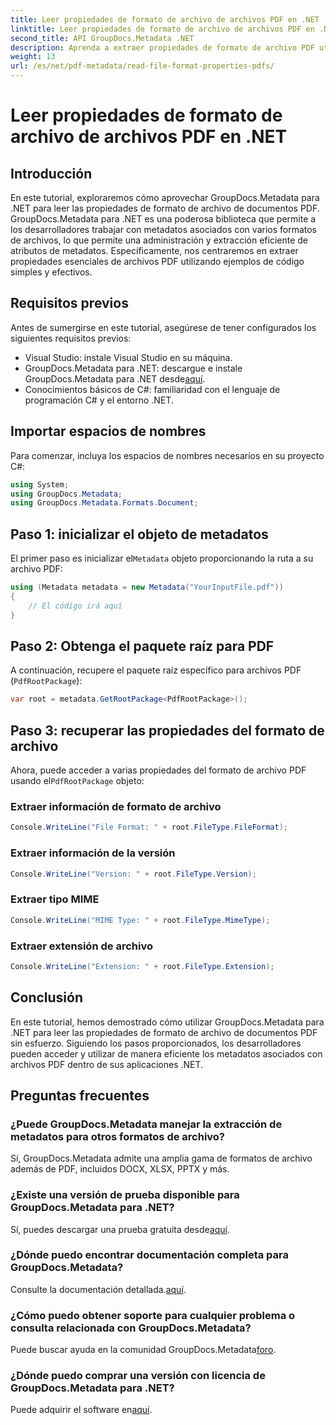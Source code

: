 ```yaml
---
title: Leer propiedades de formato de archivo de archivos PDF en .NET
linktitle: Leer propiedades de formato de archivo de archivos PDF en .NET
second_title: API GroupDocs.Metadata .NET
description: Aprenda a extraer propiedades de formato de archivo PDF utilizando GroupDocs.Metadata para .NET. Sumérgete en la gestión de metadatos con C# simple.
weight: 13
url: /es/net/pdf-metadata/read-file-format-properties-pdfs/
---
```


# Leer propiedades de formato de archivo de archivos PDF en .NET

## Introducción
En este tutorial, exploraremos cómo aprovechar GroupDocs.Metadata para .NET para leer las propiedades de formato de archivo de documentos PDF. GroupDocs.Metadata para .NET es una poderosa biblioteca que permite a los desarrolladores trabajar con metadatos asociados con varios formatos de archivos, lo que permite una administración y extracción eficiente de atributos de metadatos. Específicamente, nos centraremos en extraer propiedades esenciales de archivos PDF utilizando ejemplos de código simples y efectivos.
## Requisitos previos
Antes de sumergirse en este tutorial, asegúrese de tener configurados los siguientes requisitos previos:
- Visual Studio: instale Visual Studio en su máquina.
-  GroupDocs.Metadata para .NET: descargue e instale GroupDocs.Metadata para .NET desde[aquí](https://releases.groupdocs.com/metadata/net/).
- Conocimientos básicos de C#: familiaridad con el lenguaje de programación C# y el entorno .NET.

## Importar espacios de nombres
Para comenzar, incluya los espacios de nombres necesarios en su proyecto C#:
```csharp
using System;
using GroupDocs.Metadata;
using GroupDocs.Metadata.Formats.Document;
```
## Paso 1: inicializar el objeto de metadatos
 El primer paso es inicializar el`Metadata` objeto proporcionando la ruta a su archivo PDF:
```csharp
using (Metadata metadata = new Metadata("YourInputFile.pdf"))
{
    // El código irá aquí
}
```
## Paso 2: Obtenga el paquete raíz para PDF
A continuación, recupere el paquete raíz específico para archivos PDF (`PdfRootPackage`):
```csharp
var root = metadata.GetRootPackage<PdfRootPackage>();
```
## Paso 3: recuperar las propiedades del formato de archivo
 Ahora, puede acceder a varias propiedades del formato de archivo PDF usando el`PdfRootPackage` objeto:
### Extraer información de formato de archivo
```csharp
Console.WriteLine("File Format: " + root.FileType.FileFormat);
```
### Extraer información de la versión
```csharp
Console.WriteLine("Version: " + root.FileType.Version);
```
### Extraer tipo MIME
```csharp
Console.WriteLine("MIME Type: " + root.FileType.MimeType);
```
### Extraer extensión de archivo
```csharp
Console.WriteLine("Extension: " + root.FileType.Extension);
```

## Conclusión
En este tutorial, hemos demostrado cómo utilizar GroupDocs.Metadata para .NET para leer las propiedades de formato de archivo de documentos PDF sin esfuerzo. Siguiendo los pasos proporcionados, los desarrolladores pueden acceder y utilizar de manera eficiente los metadatos asociados con archivos PDF dentro de sus aplicaciones .NET.

## Preguntas frecuentes
### ¿Puede GroupDocs.Metadata manejar la extracción de metadatos para otros formatos de archivo?
Sí, GroupDocs.Metadata admite una amplia gama de formatos de archivo además de PDF, incluidos DOCX, XLSX, PPTX y más.
### ¿Existe una versión de prueba disponible para GroupDocs.Metadata para .NET?
 Sí, puedes descargar una prueba gratuita desde[aquí](https://releases.groupdocs.com/).
### ¿Dónde puedo encontrar documentación completa para GroupDocs.Metadata?
 Consulte la documentación detallada.[aquí](https://tutorials.groupdocs.com/metadata/net/).
### ¿Cómo puedo obtener soporte para cualquier problema o consulta relacionada con GroupDocs.Metadata?
 Puede buscar ayuda en la comunidad GroupDocs.Metadata[foro](https://forum.groupdocs.com/c/metadata/14).
### ¿Dónde puedo comprar una versión con licencia de GroupDocs.Metadata para .NET?
 Puede adquirir el software en[aquí](https://purchase.groupdocs.com/buy).